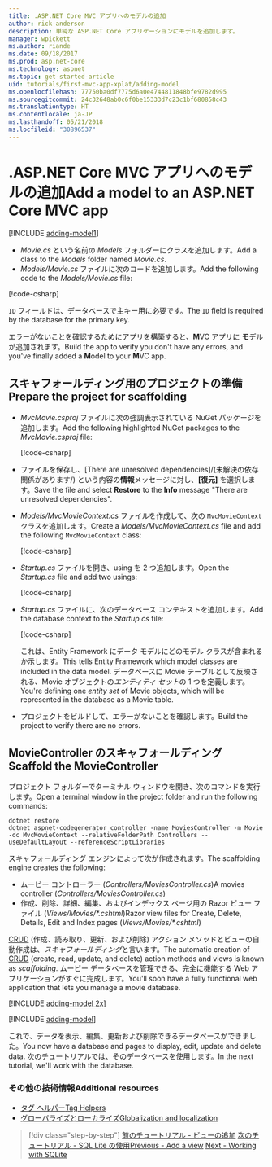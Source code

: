 ```yaml
---
title: .ASP.NET Core MVC アプリへのモデルの追加
author: rick-anderson
description: 単純な ASP.NET Core アプリケーションにモデルを追加します。
manager: wpickett
ms.author: riande
ms.date: 09/18/2017
ms.prod: asp.net-core
ms.technology: aspnet
ms.topic: get-started-article
uid: tutorials/first-mvc-app-xplat/adding-model
ms.openlocfilehash: 77750ba0df7775d6a0e4744811848bfe9782d995
ms.sourcegitcommit: 24c32648ab0c6f0be15333d7c23c1bf680858c43
ms.translationtype: HT
ms.contentlocale: ja-JP
ms.lasthandoff: 05/21/2018
ms.locfileid: "30896537"
---
```

# <a name="add-a-model-to-an-aspnet-core-mvc-app"></a><span data-ttu-id="e952f-103">.ASP.NET Core MVC アプリへのモデルの追加</span><span class="sxs-lookup"><span data-stu-id="e952f-103">Add a model to an ASP.NET Core MVC app</span></span>

[!INCLUDE [adding-model1](../../includes/mvc-intro/adding-model1.md)]

* <span data-ttu-id="e952f-104">*Movie.cs* という名前の *Models* フォルダーにクラスを追加します。</span><span class="sxs-lookup"><span data-stu-id="e952f-104">Add a class to the *Models* folder named *Movie.cs*.</span></span>
* <span data-ttu-id="e952f-105">*Models/Movie.cs* ファイルに次のコードを追加します。</span><span class="sxs-lookup"><span data-stu-id="e952f-105">Add the following code to the *Models/Movie.cs* file:</span></span>

[!code-csharp[](../../tutorials/first-mvc-app/start-mvc/sample/MvcMovie/Models/MovieNoEF.cs?name=snippet_1)]

<span data-ttu-id="e952f-106">`ID` フィールドは、データベースで主キー用に必要です。</span><span class="sxs-lookup"><span data-stu-id="e952f-106">The `ID` field is required by the database for the primary key.</span></span> 

<span data-ttu-id="e952f-107">エラーがないことを確認するためにアプリを構築すると、**M**VC アプリに **モ**デルが追加されます。</span><span class="sxs-lookup"><span data-stu-id="e952f-107">Build the app to verify you don't have any errors, and you've finally added a **M**odel to your **M**VC app.</span></span>

## <a name="prepare-the-project-for-scaffolding"></a><span data-ttu-id="e952f-108">スキャフォールディング用のプロジェクトの準備</span><span class="sxs-lookup"><span data-stu-id="e952f-108">Prepare the project for scaffolding</span></span>

- <span data-ttu-id="e952f-109">*MvcMovie.csproj* ファイルに次の強調表示されている NuGet パッケージを追加します。</span><span class="sxs-lookup"><span data-stu-id="e952f-109">Add the following highlighted NuGet packages to the *MvcMovie.csproj* file:</span></span>
             
   [!code-csharp[](start-mvc/sample/MvcMovie/MvcMovie.csproj?highlight=7,10)]

- <span data-ttu-id="e952f-110">ファイルを保存し、[There are unresolved dependencies]/(未解決の依存関係があります/) という内容の**情報**メッセージに対し、**[復元]** を選択します。</span><span class="sxs-lookup"><span data-stu-id="e952f-110">Save the file and select **Restore** to the **Info** message "There are unresolved dependencies".</span></span>
- <span data-ttu-id="e952f-111">*Models/MvcMovieContext.cs* ファイルを作成して、次の `MvcMovieContext` クラスを追加します。</span><span class="sxs-lookup"><span data-stu-id="e952f-111">Create a *Models/MvcMovieContext.cs* file and add the following `MvcMovieContext` class:</span></span>

   [!code-csharp[](start-mvc/sample/MvcMovie/Models/MvcMovieContext.cs)]
   
- <span data-ttu-id="e952f-112">*Startup.cs* ファイルを開き、using を 2 つ追加します。</span><span class="sxs-lookup"><span data-stu-id="e952f-112">Open the *Startup.cs* file and add two usings:</span></span>

   [!code-csharp[](start-mvc/sample/MvcMovie/Startup.cs?name=snippet1&highlight=1,2)]

- <span data-ttu-id="e952f-113">*Startup.cs* ファイルに、次のデータベース コンテキストを追加します。</span><span class="sxs-lookup"><span data-stu-id="e952f-113">Add the database context to the *Startup.cs* file:</span></span>

   [!code-csharp[](start-mvc/sample/MvcMovie/Startup.cs?name=snippet2&highlight=6-7)]

  <span data-ttu-id="e952f-114">これは、Entity Framework にデータ モデルにどのモデル クラスが含まれるか示します。</span><span class="sxs-lookup"><span data-stu-id="e952f-114">This tells Entity Framework which model classes are included in the data model.</span></span> <span data-ttu-id="e952f-115">データベースに Movie テーブルとして反映される、Movie オブジェクトの*エンティティ セット*の 1 つを定義します。</span><span class="sxs-lookup"><span data-stu-id="e952f-115">You're defining one *entity set* of Movie objects, which will be represented in the database as a Movie table.</span></span>

- <span data-ttu-id="e952f-116">プロジェクトをビルドして、エラーがないことを確認します。</span><span class="sxs-lookup"><span data-stu-id="e952f-116">Build the project to verify there are no errors.</span></span>

## <a name="scaffold-the-moviecontroller"></a><span data-ttu-id="e952f-117">MovieController のスキャフォールディング</span><span class="sxs-lookup"><span data-stu-id="e952f-117">Scaffold the MovieController</span></span>

<span data-ttu-id="e952f-118">プロジェクト フォルダーでターミナル ウィンドウを開き、次のコマンドを実行します。</span><span class="sxs-lookup"><span data-stu-id="e952f-118">Open a terminal window in the project folder and run the following commands:</span></span>

```
dotnet restore
dotnet aspnet-codegenerator controller -name MoviesController -m Movie -dc MvcMovieContext --relativeFolderPath Controllers --useDefaultLayout --referenceScriptLibraries 
```
<span data-ttu-id="e952f-119">スキャフォールディング エンジンによって次が作成されます。</span><span class="sxs-lookup"><span data-stu-id="e952f-119">The scaffolding engine creates the following:</span></span>

* <span data-ttu-id="e952f-120">ムービー コントローラー (*Controllers/MoviesController.cs*)</span><span class="sxs-lookup"><span data-stu-id="e952f-120">A movies controller (*Controllers/MoviesController.cs*)</span></span>
* <span data-ttu-id="e952f-121">作成、削除、詳細、編集、およびインデックス ページ用の Razor ビュー ファイル (*Views/Movies/\*.cshtml*)</span><span class="sxs-lookup"><span data-stu-id="e952f-121">Razor view files for Create, Delete, Details, Edit and Index pages (*Views/Movies/\*.cshtml*)</span></span>

<span data-ttu-id="e952f-122">[CRUD](https://wikipedia.org/wiki/Create,_read,_update_and_delete) (作成、読み取り、更新、および削除) アクション メソッドとビューの自動作成は、*スキャフォールディング*と言います。</span><span class="sxs-lookup"><span data-stu-id="e952f-122">The automatic creation of [CRUD](https://wikipedia.org/wiki/Create,_read,_update_and_delete) (create, read, update, and delete) action methods and views is known as *scaffolding*.</span></span> <span data-ttu-id="e952f-123">ムービー データベースを管理できる、完全に機能する Web アプリケーションがすぐに完成します。</span><span class="sxs-lookup"><span data-stu-id="e952f-123">You'll soon have a fully functional web application that lets you manage a movie database.</span></span>

[!INCLUDE [adding-model 2x](../../includes/mvc-intro/adding-model2xp.md)]

[!INCLUDE [adding-model](../../includes/mvc-intro/adding-model3.md)]

<span data-ttu-id="e952f-124">これで、データを表示、編集、更新および削除できるデータベースができました。</span><span class="sxs-lookup"><span data-stu-id="e952f-124">You now have a database and pages to display, edit, update and delete data.</span></span> <span data-ttu-id="e952f-125">次のチュートリアルでは、そのデータベースを使用します。</span><span class="sxs-lookup"><span data-stu-id="e952f-125">In the next tutorial, we'll work with the database.</span></span>

### <a name="additional-resources"></a><span data-ttu-id="e952f-126">その他の技術情報</span><span class="sxs-lookup"><span data-stu-id="e952f-126">Additional resources</span></span>

* [<span data-ttu-id="e952f-127">タグ ヘルパー</span><span class="sxs-lookup"><span data-stu-id="e952f-127">Tag Helpers</span></span>](xref:mvc/views/tag-helpers/intro)
* [<span data-ttu-id="e952f-128">グローバライズとローカライズ</span><span class="sxs-lookup"><span data-stu-id="e952f-128">Globalization and localization</span></span>](xref:fundamentals/localization)

> [!div class="step-by-step"]
> <span data-ttu-id="e952f-129">[前のチュートリアル - ビューの追加](adding-view.md)
> [次のチュートリアル - SQL Lite の使用](working-with-sql.md)</span><span class="sxs-lookup"><span data-stu-id="e952f-129">[Previous - Add a view](adding-view.md)
[Next - Working with SQLite](working-with-sql.md)</span></span>
